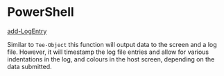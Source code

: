 # PowerShell

[add-LogEntry](https://github.com/kieranwalsh/PowerShell/tree/main/add-LogEntry)

Similar to `Tee-Object` this function will output data to the screen and a log file. However, it will timestamp the log file entries and allow for various indentations in the log, and colours in the host screen, depending on the data submitted.